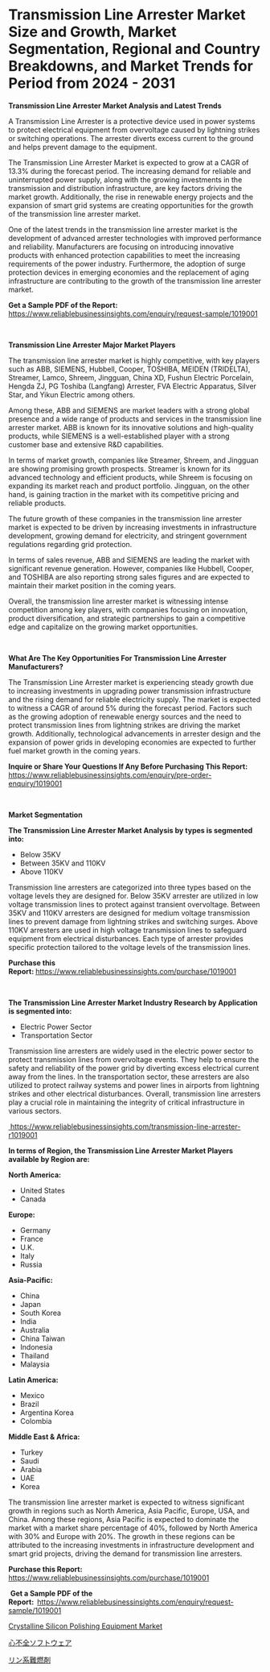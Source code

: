 <p><h1>Transmission Line Arrester Market Size and Growth, Market Segmentation, Regional and Country Breakdowns, and Market Trends for Period from 2024 -  2031</h1></p><p><strong>Transmission Line Arrester Market Analysis and Latest Trends</strong></p>
<p><p>A Transmission Line Arrester is a protective device used in power systems to protect electrical equipment from overvoltage caused by lightning strikes or switching operations. The arrester diverts excess current to the ground and helps prevent damage to the equipment.</p><p>The Transmission Line Arrester Market is expected to grow at a CAGR of 13.3% during the forecast period. The increasing demand for reliable and uninterrupted power supply, along with the growing investments in the transmission and distribution infrastructure, are key factors driving the market growth. Additionally, the rise in renewable energy projects and the expansion of smart grid systems are creating opportunities for the growth of the transmission line arrester market.</p><p>One of the latest trends in the transmission line arrester market is the development of advanced arrester technologies with improved performance and reliability. Manufacturers are focusing on introducing innovative products with enhanced protection capabilities to meet the increasing requirements of the power industry. Furthermore, the adoption of surge protection devices in emerging economies and the replacement of aging infrastructure are contributing to the growth of the transmission line arrester market.</p></p>
<p><strong>Get a Sample PDF of the Report:&nbsp;</strong> <a href="https://www.reliablebusinessinsights.com/enquiry/request-sample/1019001">https://www.reliablebusinessinsights.com/enquiry/request-sample/1019001</a></p>
<p>&nbsp;</p>
<p><strong>Transmission Line Arrester Major Market Players</strong></p>
<p><p>The transmission line arrester market is highly competitive, with key players such as ABB, SIEMENS, Hubbell, Cooper, TOSHIBA, MEIDEN (TRIDELTA), Streamer, Lamco, Shreem, Jingguan, China XD, Fushun Electric Porcelain, Hengda ZJ, PG Toshiba (Langfang) Arrester, FVA Electric Apparatus, Silver Star, and Yikun Electric among others.</p><p>Among these, ABB and SIEMENS are market leaders with a strong global presence and a wide range of products and services in the transmission line arrester market. ABB is known for its innovative solutions and high-quality products, while SIEMENS is a well-established player with a strong customer base and extensive R&D capabilities.</p><p>In terms of market growth, companies like Streamer, Shreem, and Jingguan are showing promising growth prospects. Streamer is known for its advanced technology and efficient products, while Shreem is focusing on expanding its market reach and product portfolio. Jingguan, on the other hand, is gaining traction in the market with its competitive pricing and reliable products.</p><p>The future growth of these companies in the transmission line arrester market is expected to be driven by increasing investments in infrastructure development, growing demand for electricity, and stringent government regulations regarding grid protection.</p><p>In terms of sales revenue, ABB and SIEMENS are leading the market with significant revenue generation. However, companies like Hubbell, Cooper, and TOSHIBA are also reporting strong sales figures and are expected to maintain their market position in the coming years.</p><p>Overall, the transmission line arrester market is witnessing intense competition among key players, with companies focusing on innovation, product diversification, and strategic partnerships to gain a competitive edge and capitalize on the growing market opportunities.</p></p>
<p>&nbsp;</p>
<p><strong>What Are The Key Opportunities For Transmission Line Arrester Manufacturers?</strong></p>
<p><p>The Transmission Line Arrester market is experiencing steady growth due to increasing investments in upgrading power transmission infrastructure and the rising demand for reliable electricity supply. The market is expected to witness a CAGR of around 5% during the forecast period. Factors such as the growing adoption of renewable energy sources and the need to protect transmission lines from lightning strikes are driving the market growth. Additionally, technological advancements in arrester design and the expansion of power grids in developing economies are expected to further fuel market growth in the coming years.</p></p>
<p><strong>Inquire or Share Your Questions If Any Before Purchasing This Report:</strong> <a href="https://www.reliablebusinessinsights.com/enquiry/pre-order-enquiry/1019001">https://www.reliablebusinessinsights.com/enquiry/pre-order-enquiry/1019001</a></p>
<p>&nbsp;</p>
<p><strong>Market Segmentation</strong></p>
<p><strong>The Transmission Line Arrester Market Analysis by types is segmented into:</strong></p>
<p><ul><li>Below 35KV</li><li>Between 35KV and 110KV</li><li>Above 110KV</li></ul></p>
<p><p>Transmission line arresters are categorized into three types based on the voltage levels they are designed for. Below 35KV arrester are utilized in low voltage transmission lines to protect against transient overvoltage. Between 35KV and 110KV arresters are designed for medium voltage transmission lines to prevent damage from lightning strikes and switching surges. Above 110KV arresters are used in high voltage transmission lines to safeguard equipment from electrical disturbances. Each type of arrester provides specific protection tailored to the voltage levels of the transmission lines.</p></p>
<p><strong>Purchase this Report:&nbsp;</strong><a href="https://www.reliablebusinessinsights.com/purchase/1019001">https://www.reliablebusinessinsights.com/purchase/1019001</a></p>
<p>&nbsp;</p>
<p><strong>The Transmission Line Arrester Market Industry Research by Application is segmented into:</strong></p>
<p><ul><li>Electric Power Sector</li><li>Transportation Sector</li></ul></p>
<p><p>Transmission line arresters are widely used in the electric power sector to protect transmission lines from overvoltage events. They help to ensure the safety and reliability of the power grid by diverting excess electrical current away from the lines. In the transportation sector, these arresters are also utilized to protect railway systems and power lines in airports from lightning strikes and other electrical disturbances. Overall, transmission line arresters play a crucial role in maintaining the integrity of critical infrastructure in various sectors.</p></p>
<p><a href="https://www.reliablebusinessinsights.com/transmission-line-arrester-r1019001">&nbsp;https://www.reliablebusinessinsights.com/transmission-line-arrester-r1019001</a></p>
<p><strong>In terms of Region, the Transmission Line Arrester Market Players available by Region are:</strong></p>
<p>
    <p> <strong> North America: </strong>
        <ul>
            <li>United States</li>
            <li>Canada</li>
        </ul>
        </p> 
    <p> <strong> Europe: </strong>
        <ul>
            <li>Germany</li>
            <li>France</li>
            <li>U.K.</li>
            <li>Italy</li>
            <li>Russia</li>
        </ul>
        </p> 
    <p> <strong> Asia-Pacific: </strong>
        <ul>
            <li>China</li>
            <li>Japan</li>
            <li>South Korea</li>
            <li>India</li>
            <li>Australia</li>
            <li>China Taiwan</li>
            <li>Indonesia</li>
            <li>Thailand</li>
            <li>Malaysia</li>
        </ul>
        </p> 
    <p> <strong> Latin America: </strong>
        <ul>
            <li>Mexico</li>
            <li>Brazil</li>
            <li>Argentina Korea</li>
            <li>Colombia</li>
        </ul>
        </p> 
    <p> <strong> Middle East & Africa: </strong>
        <ul>
            <li>Turkey</li>
            <li>Saudi</li>
            <li>Arabia</li>
            <li>UAE</li>
            <li>Korea</li>
        </ul>
    </p>
    </p>
<p><p>The transmission line arrester market is expected to witness significant growth in regions such as North America, Asia Pacific, Europe, USA, and China. Among these regions, Asia Pacific is expected to dominate the market with a market share percentage of 40%, followed by North America with 30% and Europe with 20%. The growth in these regions can be attributed to the increasing investments in infrastructure development and smart grid projects, driving the demand for transmission line arresters.</p></p>
<p><strong>Purchase this Report: </strong><a href="https://www.reliablebusinessinsights.com/purchase/1019001">https://www.reliablebusinessinsights.com/purchase/1019001</a></p>
<p>&nbsp;<strong>Get a Sample PDF of the Report:&nbsp;&nbsp;</strong><a href="https://www.reliablebusinessinsights.com/enquiry/request-sample/1019001">https://www.reliablebusinessinsights.com/enquiry/request-sample/1019001</a></p>
<p><strong></strong></p>
<p><p><a href="https://view.publitas.com/reportprime-1/crystalline-silicon-polishing-equipment-market-research-report-includes-analysis-on-market-size-share-and-growth-rate-at-4-2-cagr-forecasted-from-2024-to-2031/">Crystalline Silicon Polishing Equipment Market</a></p><p><a href="https://medium.com/@diegoskiles2023/%E5%9B%BD%E9%9A%9B%E7%9A%84%E3%81%AA%E5%BF%83%E4%B8%8D%E5%85%A8%E3%82%BD%E3%83%95%E3%83%88%E3%82%A6%E3%82%A7%E3%82%A2%E7%94%A3%E6%A5%AD-%E7%A8%AE%E9%A1%9E-%E7%94%A8%E9%80%94-%E5%B8%82%E5%A0%B4%E3%83%97%E3%83%AC%E3%83%BC%E3%83%A4%E3%83%BC-%E5%9C%B0%E5%9F%9F%E5%88%A5%E6%88%90%E9%95%B7%E5%88%86%E6%9E%90-%E3%81%8A%E3%82%88%E3%81%B3%E5%B0%86%E6%9D%A5%E3%81%AE%E3%82%B7%E3%83%8A%E3%83%AA%E3%82%AA-2024-2031-1ab038d374a1">心不全ソフトウェア</a></p><p><a href="https://medium.com/@pattypetd0/%E3%82%B0%E3%83%AD%E3%83%BC%E3%83%90%E3%83%AB%E3%83%AA%E3%83%B3%E3%83%9B%E7%87%83%E7%84%BC%E6%8A%91%E5%88%B6%E5%89%A4%E5%B8%82%E5%A0%B4%E8%A6%8F%E6%A8%A1%E3%81%AF-%E6%88%90%E9%95%B7%E7%8E%87-%E3%81%A7cagr%E3%81%AB%E9%81%94%E3%81%99%E3%82%8B%E3%81%A8%E4%BA%88%E6%83%B3%E3%81%95%E3%82%8C-%E3%81%93%E3%81%AE%E3%83%AC%E3%83%9D%E3%83%BC%E3%83%88%E3%81%AF2024%E5%B9%B4%E3%81%8B%E3%82%892031%E5%B9%B4%E3%81%BE%E3%81%A7%E3%81%AE%E5%B8%82%E5%A0%B4%E6%88%90%E9%95%B7-%E3%83%88%E3%83%AC%E3%83%B3%E3%83%89-%E6%A9%9F%E4%BC%9A-%E4%BA%88%E6%B8%AC%E3%82%92%E3%82%AB%E3%83%90%E3%83%BC%E3%81%97%E3%81%A6%E3%81%84%E3%81%BE%E3%81%99-7fdfb989a83b">リン系難燃剤</a></p></p>